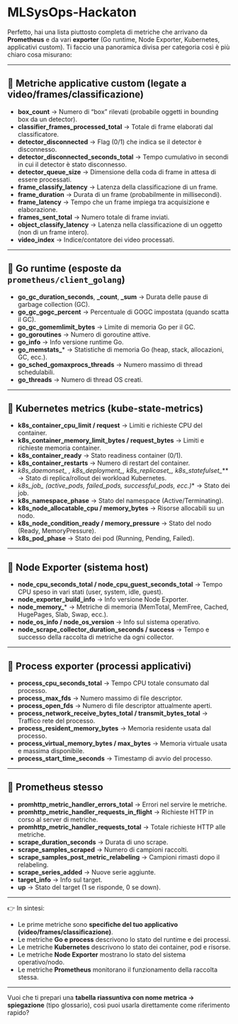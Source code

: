# MLSysOps-Hackaton

Perfetto, hai una lista piuttosto completa di metriche che arrivano da **Prometheus** e da vari **exporter** (Go runtime, Node Exporter, Kubernetes, applicativi custom).
Ti faccio una panoramica divisa per categoria così è più chiaro cosa misurano:

---

## 🔹 Metriche applicative custom (legate a video/frames/classificazione)

* **box_count** → Numero di “box” rilevati (probabile oggetti in bounding box da un detector).
* **classifier_frames_processed_total** → Totale di frame elaborati dal classificatore.
* **detector_disconnected** → Flag (0/1) che indica se il detector è disconnesso.
* **detector_disconnected_seconds_total** → Tempo cumulativo in secondi in cui il detector è stato disconnesso.
* **detector_queue_size** → Dimensione della coda di frame in attesa di essere processati.
* **frame_classify_latency** → Latenza della classificazione di un frame.
* **frame_duration** → Durata di un frame (probabilmente in millisecondi).
* **frame_latency** → Tempo che un frame impiega tra acquisizione e elaborazione.
* **frames_sent_total** → Numero totale di frame inviati.
* **object_classify_latency** → Latenza nella classificazione di un oggetto (non di un frame intero).
* **video_index** → Indice/contatore dei video processati.

---

## 🔹 Go runtime (esposte da `prometheus/client_golang`)

* **go_gc_duration_seconds**, **_count**, **_sum** → Durata delle pause di garbage collection (GC).
* **go_gc_gogc_percent** → Percentuale di GOGC impostata (quando scatta il GC).
* **go_gc_gomemlimit_bytes** → Limite di memoria Go per il GC.
* **go_goroutines** → Numero di goroutine attive.
* **go_info** → Info versione runtime Go.
* **go_memstats_*** → Statistiche di memoria Go (heap, stack, allocazioni, GC, ecc.).
* **go_sched_gomaxprocs_threads** → Numero massimo di thread schedulabili.
* **go_threads** → Numero di thread OS creati.

---

## 🔹 Kubernetes metrics (kube-state-metrics)

* **k8s_container_cpu_limit / request** → Limiti e richieste CPU del container.
* **k8s_container_memory_limit_bytes / request_bytes** → Limiti e richieste memoria container.
* **k8s_container_ready** → Stato readiness container (0/1).
* **k8s_container_restarts** → Numero di restart del container.
* **k8s_daemonset_* , k8s_deployment_*, k8s_replicaset_*, k8s_statefulset_*** → Stato di replica/rollout dei workload Kubernetes.
* **k8s_job_* (active_pods, failed_pods, successful_pods, ecc.)** → Stato dei job.
* **k8s_namespace_phase** → Stato del namespace (Active/Terminating).
* **k8s_node_allocatable_cpu / memory_bytes** → Risorse allocabili su un nodo.
* **k8s_node_condition_ready / memory_pressure** → Stato del nodo (Ready, MemoryPressure).
* **k8s_pod_phase** → Stato dei pod (Running, Pending, Failed).

---

## 🔹 Node Exporter (sistema host)

* **node_cpu_seconds_total / node_cpu_guest_seconds_total** → Tempo CPU speso in vari stati (user, system, idle, guest).
* **node_exporter_build_info** → Info versione Node Exporter.
* **node_memory_*** → Metriche di memoria (MemTotal, MemFree, Cached, HugePages, Slab, Swap, ecc.).
* **node_os_info / node_os_version** → Info sul sistema operativo.
* **node_scrape_collector_duration_seconds / success** → Tempo e successo della raccolta di metriche da ogni collector.

---

## 🔹 Process exporter (processi applicativi)

* **process_cpu_seconds_total** → Tempo CPU totale consumato dal processo.
* **process_max_fds** → Numero massimo di file descriptor.
* **process_open_fds** → Numero di file descriptor attualmente aperti.
* **process_network_receive_bytes_total / transmit_bytes_total** → Traffico rete del processo.
* **process_resident_memory_bytes** → Memoria residente usata dal processo.
* **process_virtual_memory_bytes / max_bytes** → Memoria virtuale usata e massima disponibile.
* **process_start_time_seconds** → Timestamp di avvio del processo.

---

## 🔹 Prometheus stesso

* **promhttp_metric_handler_errors_total** → Errori nel servire le metriche.
* **promhttp_metric_handler_requests_in_flight** → Richieste HTTP in corso al server di metriche.
* **promhttp_metric_handler_requests_total** → Totale richieste HTTP alle metriche.
* **scrape_duration_seconds** → Durata di uno scrape.
* **scrape_samples_scraped** → Numero di campioni raccolti.
* **scrape_samples_post_metric_relabeling** → Campioni rimasti dopo il relabeling.
* **scrape_series_added** → Nuove serie aggiunte.
* **target_info** → Info sul target.
* **up** → Stato del target (1 se risponde, 0 se down).

---

👉 In sintesi:

* Le prime metriche sono **specifiche del tuo applicativo (video/frames/classificazione)**.
* Le metriche **Go e process** descrivono lo stato del runtime e dei processi.
* Le metriche **Kubernetes** descrivono lo stato dei container, pod e risorse.
* Le metriche **Node Exporter** mostrano lo stato del sistema operativo/nodo.
* Le metriche **Prometheus** monitorano il funzionamento della raccolta stessa.

---

Vuoi che ti prepari una **tabella riassuntiva con nome metrica → spiegazione** (tipo glossario), così puoi usarla direttamente come riferimento rapido?

